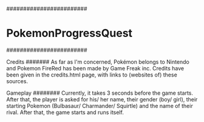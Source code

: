########################
# PokemonProgressQuest #
########################

Credits
#######
As far as I'm concerned, Pokémon belongs to Nintendo and Pokemon FireRed has been made by Game Freak inc.
Credits have been given in the credits.html page, with links to (websites of) these sources.

Gameplay
########
Currently, it takes 3 seconds before the game starts.
After that, the player is asked for his/ her name, their gender (boy/ girl), their starting Pokemon (Bulbasaur/ Charmander/ Squirtle) and the name of their rival.
After that, the game starts and runs itself.
